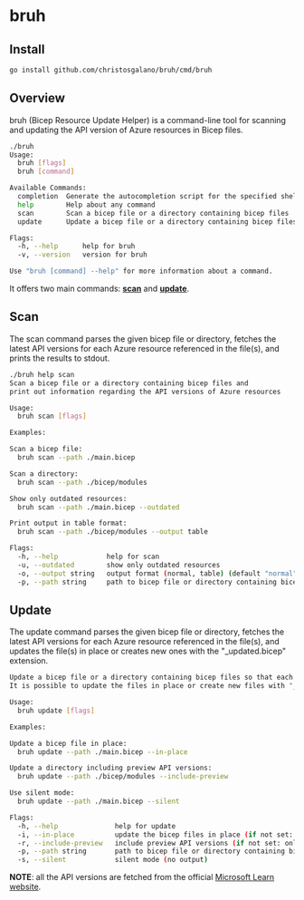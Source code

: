 # bruh

## Install

```bash
go install github.com/christosgalano/bruh/cmd/bruh
```

## Overview

bruh (Bicep Resource Update Helper) is a command-line tool for scanning and updating the API version of Azure resources in Bicep files.

```bash
./bruh
Usage:
  bruh [flags]
  bruh [command]

Available Commands:
  completion  Generate the autocompletion script for the specified shell
  help        Help about any command
  scan        Scan a bicep file or a directory containing bicep files
  update      Update a bicep file or a directory containing bicep files

Flags:
  -h, --help      help for bruh
  -v, --version   version for bruh

Use "bruh [command] --help" for more information about a command.
```

It offers two main commands: [**scan**](#scan) and [**update**](#update).

## Scan

The scan command parses the given bicep file or directory, fetches the latest API versions for each Azure resource referenced in the file(s),
and prints the results to stdout.

```bash
./bruh help scan
Scan a bicep file or a directory containing bicep files and
print out information regarding the API versions of Azure resources

Usage:
  bruh scan [flags]

Examples:

Scan a bicep file:
  bruh scan --path ./main.bicep

Scan a directory:
  bruh scan --path ./bicep/modules

Show only outdated resources:
  bruh scan --path ./main.bicep --outdated

Print output in table format:
  bruh scan --path ./bicep/modules --output table

Flags:
  -h, --help            help for scan
  -u, --outdated        show only outdated resources
  -o, --output string   output format (normal, table) (default "normal")
  -p, --path string     path to bicep file or directory containing bicep files
```

## Update

The update command parses the given bicep file or directory, fetches the latest API versions for each Azure resource referenced in the file(s),
and updates the file(s) in place or creates new ones with the "_updated.bicep" extension.

```bash
Update a bicep file or a directory containing bicep files so that each Azure resource uses the latest API version available.
It is possible to update the files in place or create new files with "_updated.bicep" extension.

Usage:
  bruh update [flags]

Examples:

Update a bicep file in place:
  bruh update --path ./main.bicep --in-place

Update a directory including preview API versions:
  bruh update --path ./bicep/modules --include-preview

Use silent mode:
  bruh update --path ./main.bicep --silent

Flags:
  -h, --help              help for update
  -i, --in-place          update the bicep files in place (if not set: create new files with "_updated.bicep" extension)
  -r, --include-preview   include preview API versions (if not set: only non-preview versions will be considered)
  -p, --path string       path to bicep file or directory containing bicep files
  -s, --silent            silent mode (no output)
```

**NOTE**: all the API versions are fetched from the official [Microsoft Learn website](https://learn.microsoft.com/en-us/azure/templates/).
